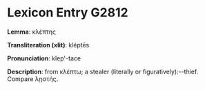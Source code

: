 # Lexicon Entry G2812

**Lemma**: κλέπτης

**Transliteration (xlit)**: kléptēs

**Pronunciation**: klep'-tace

**Description**:
from κλέπτω; a stealer (literally or figuratively):--thief. Compare λῃστής.
